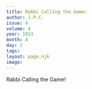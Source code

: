 ```yaml
---
title: Rabbi Calling the Game!
author: J.P.C.
issue: 9
volume: 4
year: 1913
month: 4
day: 2
tags:
layout: page.njk
image:
---
```

Rabbi Calling the Game!


